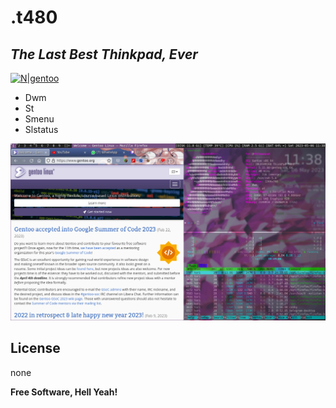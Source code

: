 # .t480

## _The Last Best Thinkpad, Ever_

[![N|gentoo](https://sites.google.com/site/itm152network/_/rsrc/1467890109483/linux/gentoo/Gentoo.png)](https://www.gentoo.org/)

- Dwm
- St
- Smenu
- Slstatus

![demo.png](demo.png)

## License

none

**Free Software, Hell Yeah!**
